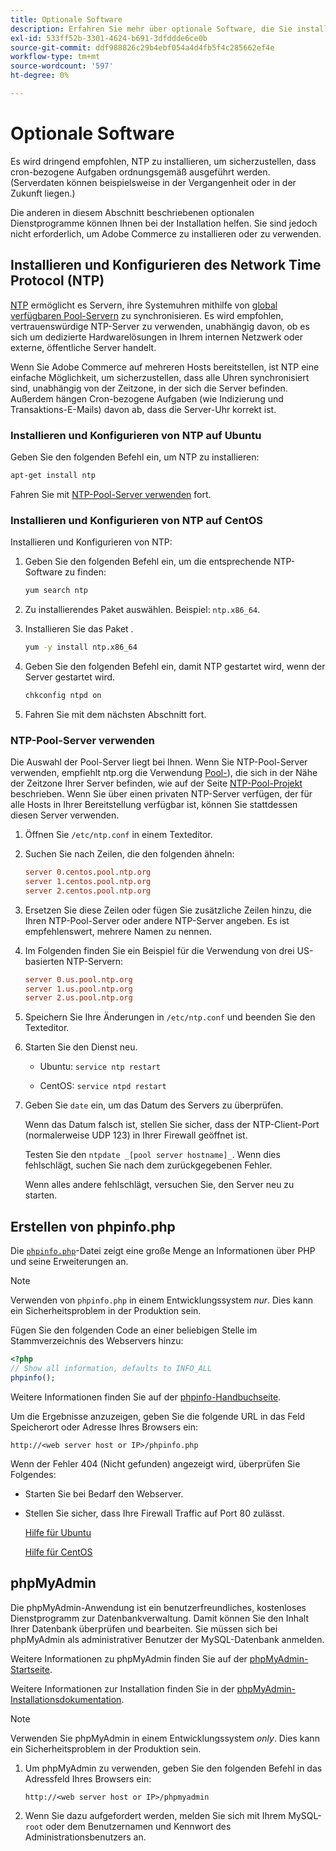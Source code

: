 ```yaml
---
title: Optionale Software
description: Erfahren Sie mehr über optionale Software, die Sie installieren können, um lokale Installationen von Adobe Commerce zu unterstützen.
exl-id: 533ff52b-3301-4624-b691-3dfddde6ce0b
source-git-commit: ddf988826c29b4ebf054a4d4fb5f4c285662ef4e
workflow-type: tm+mt
source-wordcount: '597'
ht-degree: 0%

---
```


# Optionale Software

Es wird dringend empfohlen, NTP zu installieren, um sicherzustellen, dass cron-bezogene Aufgaben ordnungsgemäß ausgeführt werden. (Serverdaten können beispielsweise in der Vergangenheit oder in der Zukunft liegen.)

Die anderen in diesem Abschnitt beschriebenen optionalen Dienstprogramme können Ihnen bei der Installation helfen. Sie sind jedoch nicht erforderlich, um Adobe Commerce zu installieren oder zu verwenden.

## Installieren und Konfigurieren des Network Time Protocol (NTP)

[NTP](https://www.ntp.org/) ermöglicht es Servern, ihre Systemuhren mithilfe von [global verfügbaren Pool-Servern](https://www.ntppool.org/en/) zu synchronisieren. Es wird empfohlen, vertrauenswürdige NTP-Server zu verwenden, unabhängig davon, ob es sich um dedizierte Hardwarelösungen in Ihrem internen Netzwerk oder externe, öffentliche Server handelt.

Wenn Sie Adobe Commerce auf mehreren Hosts bereitstellen, ist NTP eine einfache Möglichkeit, um sicherzustellen, dass alle Uhren synchronisiert sind, unabhängig von der Zeitzone, in der sich die Server befinden. Außerdem hängen Cron-bezogene Aufgaben (wie Indizierung und Transaktions-E-Mails) davon ab, dass die Server-Uhr korrekt ist.

### Installieren und Konfigurieren von NTP auf Ubuntu

Geben Sie den folgenden Befehl ein, um NTP zu installieren:

```bash
apt-get install ntp
```

Fahren Sie mit [NTP-Pool-Server verwenden](#use-ntp-pool-servers) fort.

### Installieren und Konfigurieren von NTP auf CentOS

Installieren und Konfigurieren von NTP:

1. Geben Sie den folgenden Befehl ein, um die entsprechende NTP-Software zu finden:

   ```bash
   yum search ntp
   ```

1. Zu installierendes Paket auswählen. Beispiel: `ntp.x86_64`.

1. Installieren Sie das Paket .

   ```bash
   yum -y install ntp.x86_64
   ```

1. Geben Sie den folgenden Befehl ein, damit NTP gestartet wird, wenn der Server gestartet wird.

   ```bash
   chkconfig ntpd on
   ```

1. Fahren Sie mit dem nächsten Abschnitt fort.

### NTP-Pool-Server verwenden

Die Auswahl der Pool-Server liegt bei Ihnen. Wenn Sie NTP-Pool-Server verwenden, empfiehlt ntp.org die Verwendung [Pool-](https://www.ntppool.org/en/)), die sich in der Nähe der Zeitzone Ihrer Server befinden, wie auf der Seite [NTP-Pool-Projekt](https://www.ntppool.org/en/use.html) beschrieben. Wenn Sie über einen privaten NTP-Server verfügen, der für alle Hosts in Ihrer Bereitstellung verfügbar ist, können Sie stattdessen diesen Server verwenden.

1. Öffnen Sie `/etc/ntp.conf` in einem Texteditor.

1. Suchen Sie nach Zeilen, die den folgenden ähneln:

   ```conf
   server 0.centos.pool.ntp.org
   server 1.centos.pool.ntp.org
   server 2.centos.pool.ntp.org
   ```

1. Ersetzen Sie diese Zeilen oder fügen Sie zusätzliche Zeilen hinzu, die Ihren NTP-Pool-Server oder andere NTP-Server angeben. Es ist empfehlenswert, mehrere Namen zu nennen.

1. Im Folgenden finden Sie ein Beispiel für die Verwendung von drei US-basierten NTP-Servern:

   ```conf
   server 0.us.pool.ntp.org
   server 1.us.pool.ntp.org
   server 2.us.pool.ntp.org
   ```

1. Speichern Sie Ihre Änderungen in `/etc/ntp.conf` und beenden Sie den Texteditor.

1. Starten Sie den Dienst neu.

   * Ubuntu: `service ntp restart`

   * CentOS: `service ntpd restart`

1. Geben Sie `date` ein, um das Datum des Servers zu überprüfen.

   Wenn das Datum falsch ist, stellen Sie sicher, dass der NTP-Client-Port (normalerweise UDP 123) in Ihrer Firewall geöffnet ist.

   Testen Sie den `ntpdate _[pool server hostname]_`. Wenn dies fehlschlägt, suchen Sie nach dem zurückgegebenen Fehler.

   Wenn alles andere fehlschlägt, versuchen Sie, den Server neu zu starten.

## Erstellen von phpinfo.php

Die [`phpinfo.php`](https://www.php.net/manual/en/function.phpinfo.php)-Datei zeigt eine große Menge an Informationen über PHP und seine Erweiterungen an.

>[!NOTE]
>
>Verwenden von `phpinfo.php` in einem Entwicklungssystem _nur_. Dies kann ein Sicherheitsproblem in der Produktion sein.

Fügen Sie den folgenden Code an einer beliebigen Stelle im Stammverzeichnis des Webservers hinzu:

```php
<?php
// Show all information, defaults to INFO_ALL
phpinfo();
```

Weitere Informationen finden Sie auf der [phpinfo-Handbuchseite](https://www.php.net/manual/en/function.phpinfo.php).

Um die Ergebnisse anzuzeigen, geben Sie die folgende URL in das Feld Speicherort oder Adresse Ihres Browsers ein:

```http
http://<web server host or IP>/phpinfo.php
```

Wenn der Fehler 404 (Nicht gefunden) angezeigt wird, überprüfen Sie Folgendes:

* Starten Sie bei Bedarf den Webserver.
* Stellen Sie sicher, dass Ihre Firewall Traffic auf Port 80 zulässt.

  [Hilfe für Ubuntu](https://help.ubuntu.com/community/UFW)

  [Hilfe für CentOS](https://wiki.centos.org/HowTos%282f%29Network%282f%29IPTables.html)

## phpMyAdmin

Die phpMyAdmin-Anwendung ist ein benutzerfreundliches, kostenloses Dienstprogramm zur Datenbankverwaltung. Damit können Sie den Inhalt Ihrer Datenbank überprüfen und bearbeiten. Sie müssen sich bei phpMyAdmin als administrativer Benutzer der MySQL-Datenbank anmelden.

Weitere Informationen zu phpMyAdmin finden Sie auf der [phpMyAdmin-Startseite](https://www.phpmyadmin.net/).

Weitere Informationen zur Installation finden Sie in der [phpMyAdmin-Installationsdokumentation](https://docs.phpmyadmin.net/en/latest/setup.html#quick-install).

>[!NOTE]
>
>Verwenden Sie phpMyAdmin in einem Entwicklungssystem _only_. Dies kann ein Sicherheitsproblem in der Produktion sein.

1. Um phpMyAdmin zu verwenden, geben Sie den folgenden Befehl in das Adressfeld Ihres Browsers ein:

   ```http
   http://<web server host or IP>/phpmyadmin
   ```

1. Wenn Sie dazu aufgefordert werden, melden Sie sich mit Ihrem MySQL-`root` oder dem Benutzernamen und Kennwort des Administrationsbenutzers an.
